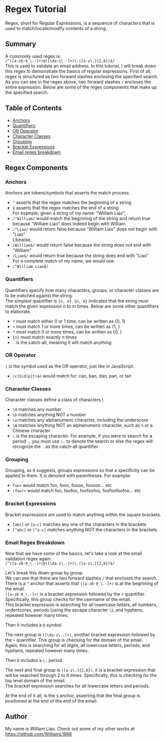 # Regex Tutorial

Regex, short for Regular Expressions, is a sequence of characters that is used to match/locate/modify contents of a string.


## Summary

A commonly used regex is:\
`/^([a-z0-9_\.-]+)@([\da-z\.-]+)\.([a-z\.]{2,6})$/`\
This is used to validate an email address. In this tutorial, I will break down this regex to demonstrate the basics of regular expressions. First of all, regex is structured as two forward slashes enclosing the specified search. As you can see in the regex above, two forward slashes `/` encloses the entire expression. Below are some of the regex components that make up the specified search.

## Table of Contents

- [Anchors](#anchors)
- [Quantifiers](#quantifiers)
- [OR Operator](#or-operator)
- [Character Classes](#character-classes)
- [Grouping](#grouping)
- [Bracket Expressions](#bracket-expressions)
- [Email regex breakdown](#email-regex-breakdown)

## Regex Components

### Anchors
Anchors are tokens/symbols that asserts the match process.
- `^` asserts that the regex matches the beginning of a string
- `$` asserts that the regex matches the end of a string\
For example, given a string of my name: "William Liao",
- `/^William/` would match the beginning of the string and return true because "William Liao" does indeed begin with William
- `/^Liao/` would return false because "William Liao" does not begin with "Liao"\
Likewise,
- `/William$/` would return false because the string does not end with "William"
- `/Liao$/` would return true because the string does end with "Liao"\
For a complete match of my name, we would use:
- `/^William Liao$/`

### Quantifiers
Quantifiers specify how many characters, groups, or character classes are to be matched against the string.\
The simplest quantifier is `{n, m}`. `{n, m}` indicates that the string must match the given expression n to m times. Below are some other quanitfiers to elaborate.
- `?` must match either 0 or 1 time, can be written as {0, 1}
- `+` must match 1 or more times, can be written as {1, }
- `*` must match 0 or more times, can be written as {0, }
- `{n}` must match exactly n times
- `.` is the catch-all, meaning it will match anything

### OR Operator
`|` is the symbol used as the OR operator, just like in JavaScript.
- `(c|b|d|p|t)an` would match for: can, ban, dan, pan, or tan

### Character Classes
Character classes define a class of characters.\
- `\d` matches any number
- `\D` matches anything NOT a number
- `\w` matches any alphanumeric character, including the underscore
- `\W` matches anything NOT an alphanumeric character, such as `%` or a Chinese character
- `\` is the escaping character. For example, if you were to search for a period `.`, you must use `\.` to denote the search or else the regex will recognize the `.` as the catch-all quantifier

### Grouping
Grouping, as it suggests, groups expressions so that a specificity can be applied to them. It is denoted with parentheses. For example:
- `foo+` would match foo, fooo, foooo, fooooo... etc
- `(foo)+` would match foo, foofoo, foofoofoo, foofoofoofoo... etc

### Bracket Expressions
Bracket expressions are used to match anything within the square brackets.
- `[abc]` or `[a-c]` matches any one of the characters in the brackets
- `[^abc]` or `[^a-c]` matches anything NOT the characters in the brackets

### Email Regex Breakdown
Now that we have some of the basics, let's take a look at the email validation regex again:\
`/^([a-z0-9_\.-]+)@([\da-z\.-]+)\.([a-z\.]{2,6})$/`

Let's break this down group by group.\
We can see that there are two forward slashes `/` that encloses the search.\
There is a `^` anchor that asserts that `([a-z0-9_\.-]+)` is at the beginning of the email.\
`([a-z0-9_\.-]+)` is a bracket expression followed by the `+` quantifier. Specifically, this group checks for the username of the email.\
This bracket expression is searching for all lowercase letters, all numbers, underscores, periods (using the escape character `\`), and hyphens, repeated however many times.

Then it includes a `@` symbol.

The next group is `([\da-z\.-]+)`, another bracket expression followed by the `+` quantifier. This group is checking for the domain of the email.\
Again, this is searching for all digits, all lowercase letters, periods, and hyphens, repeated however many times.

Then it includes a `\.` period.

The next and final group is `([a-z\.]{2,6})`, it is a bracket expression that will be searched through 2 to 6 times. Specifically, this is checking for the top level domain of the email.\
The bracket expression searches for all lowercase letters and periods.

At the end of it all, is the `$` anchor, asserting that the final group is positioned at the end of the end of the email.


## Author

My name is William Liao. Check out some of my other works at https://github.com/WilliamL1998
